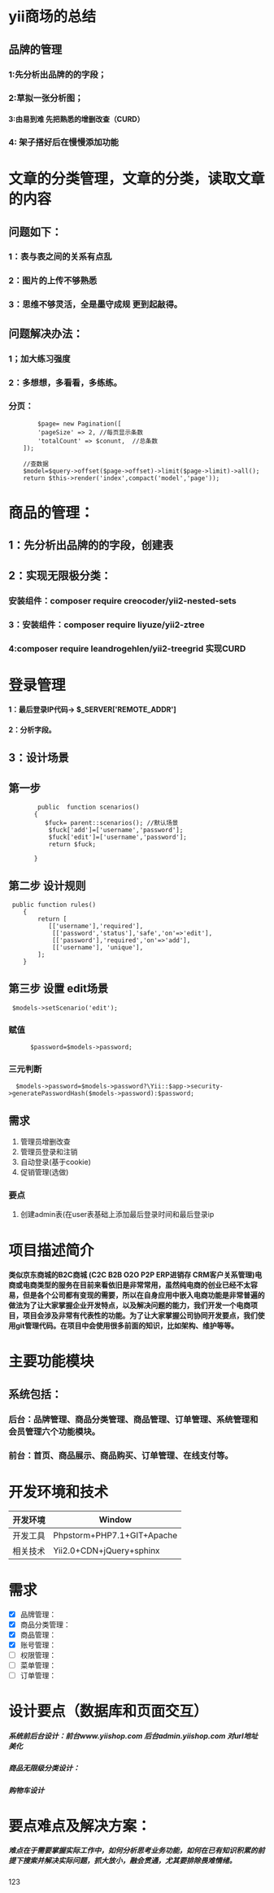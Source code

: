 ﻿# yii商场的总结
## 品牌的管理
### 1:先分析出品牌的的字段；
### 2:草拟一张分析图；
#### 3:由易到难 先把熟悉的增删改查（CURD）
### 4: 架子搭好后在慢慢添加功能
# 文章的分类管理，文章的分类，读取文章的内容
## 问题如下：
### 1：表与表之间的关系有点乱
### 2：图片的上传不够熟悉
### 3：思维不够灵活，全是墨守成规 更到起敲得。
## 问题解决办法：
### 1；加大练习强度
### 2：多想想，多看看，多练练。
### 分页：
            $page= new Pagination([
            'pageSize' => 2, //每页显示条数
            'totalCount' => $conunt,  //总条数
        ]);
        
        //查数据
        $model=$query->offset($page->offset)->limit($page->limit)->all();
        return $this->render('index',compact('model','page'));
#         商品的管理：
## 1：先分析出品牌的的字段，创建表
## 2：实现无限极分类：
### 安装组件：composer require creocoder/yii2-nested-sets
### 3：安装组件：composer require liyuze/yii2-ztree 
### 4:composer require leandrogehlen/yii2-treegrid 实现CURD
# 登录管理
#### 1：最后登录IP代码-> $_SERVER['REMOTE_ADDR']
####  2：分析字段。
## 3：设计场景
## 第一步
            public  function scenarios()
           {
              $fuck= parent::scenarios(); //默认场景
               $fuck['add']=['username','password'];
               $fuck['edit']=['username','password'];
               return $fuck;
        
           }
## 第二步 设计规则
     public function rules()
        {
            return [
               [['username'],'required'],
                [['password','status'],'safe','on'=>'edit'],
                [['password'],'required','on'=>'add'],
                [['username'], 'unique'],
            ];
        }
##     第三步 设置 edit场景
     $models->setScenario('edit');
     
###      赋值
          $password=$models->password;
###      三元判断
      $models->password=$models->password?\Yii::$app->security->generatePasswordHash($models->password):$password;

## 需求
1.	管理员增删改查
2.	管理员登录和注销
3.	自动登录(基于cookie)
4.	促销管理(选做)
###  要点
1.	创建admin表(在user表基础上添加最后登录时间和最后登录ip


# 	项目描述简介
#### 类似京东商城的B2C商城 (C2C B2B O2O P2P ERP进销存 CRM客户关系管理)电商或电商类型的服务在目前来看依旧是非常常用，虽然纯电商的创业已经不太容易，但是各个公司都有变现的需要，所以在自身应用中嵌入电商功能是非常普遍的做法为了让大家掌握企业开发特点，以及解决问题的能力，我们开发一个电商项目，项目会涉及非常有代表性的功能。为了让大家掌握公司协同开发要点，我们使用git管理代码。在项目中会使用很多前面的知识，比如架构、维护等等。

# 	主要功能模块
## 系统包括：
### 后台：品牌管理、商品分类管理、商品管理、订单管理、系统管理和会员管理六个功能模块。
### 前台：首页、商品展示、商品购买、订单管理、在线支付等。
# 	开发环境和技术

开发环境  | Window 
---|---
开发工具 | Phpstorm+PHP7.1+GIT+Apache
相关技术 | Yii2.0+CDN+jQuery+sphinx
# 	需求
- [x]   品牌管理：
- [x]   商品分类管理：
- [x]   商品管理：
- [x]   账号管理：
- [ ]   权限管理：
- [ ]   菜单管理：
- [ ]   订单管理：

# 	设计要点（数据库和页面交互）
##### 系统前后台设计：前台www.yiishop.com 后台admin.yiishop.com 对url地址美化
##### 商品无限级分类设计：
##### 购物车设计
# 	要点难点及解决方案：
##### 难点在于需要掌握实际工作中，如何分析思考业务功能，如何在已有知识积累的前提下搜索并解决实际问题，抓大放小，融会贯通，尤其要排除畏难情绪。




123